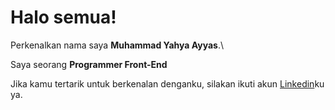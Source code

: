 # Halo semua! 

Perkenalkan nama saya **Muhammad Yahya Ayyas**.\

Saya seorang **Programmer Front-End**

Jika kamu tertarik untuk berkenalan denganku, silakan ikuti akun [Linkedin](https://www.linkedin.com/in/muhammad-yahya-ayyas-6b71a6276/)ku ya.


<p align="left">
<a href="">
  
</a>
</p>
